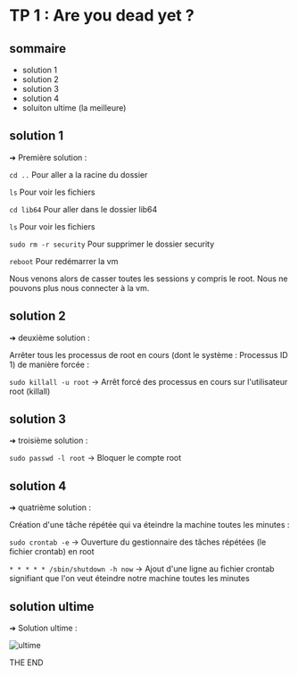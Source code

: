 # TP 1 : Are you dead yet ?

## sommaire

- solution 1
- solution 2
- solution 3
- solution 4
- soluiton ultime (la meilleure)

## solution 1

➜ Première solution :

``` cd .. ```
Pour aller a la racine du dossier

``` ls ```
Pour voir les fichiers

``` cd lib64 ```
Pour aller dans le dossier lib64

``` ls ```
Pour voir les fichiers

``` sudo rm -r security ```
Pour supprimer le dossier security

``` reboot ```
Pour redémarrer la vm

Nous venons alors de casser toutes les sessions y compris le root. Nous ne pouvons plus nous connecter à la vm.

## solution 2

➜ deuxième solution :

Arrêter tous les processus de root en cours (dont le système : Processus ID 1) de manière forcée :

```sudo killall -u root``` -> Arrêt forcé des processus en cours sur l'utilisateur root (killall)

## solution 3

➜ troisième solution :

```sudo passwd -l root``` -> Bloquer le compte root

## solution 4

➜ quatrième solution :

Création d'une tâche répétée qui va éteindre la machine toutes les minutes :

```sudo crontab -e``` -> Ouverture du gestionnaire des tâches répétées (le fichier crontab) en root

```* * * * * /sbin/shutdown -h now``` -> Ajout d'une ligne au fichier crontab signifiant que l'on veut éteindre notre machine toutes les minutes

## solution ultime

➜ Solution ultime :

![ultime](https://media.giphy.com/media/M0uovGNKWdlIQABDRY/giphy-downsized-large.gif)

THE END
